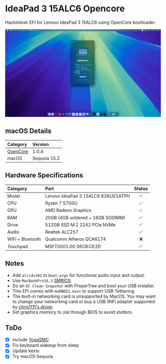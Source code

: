 # IdeaPad 3 15ALC6 Opencore

Hackintosh EFI for Lenovo IdeaPad 3 15ALC6 using OpenCore bootloader.

![Hackintosh Screenshot](images/screenshot.png)

## macOS Details

| Category                                               | Version      |
| :----------------------------------------------------- | :----------- |
| [OpenCore](https://github.com/acidanthera/OpenCorePkg) | 1.0.4        |
| macOS                                                  | Sequoia 15.2 |

## Hardware Specifications

| Category         | Part                               | Status |
| :--------------- | :--------------------------------- | :----: |
| Model            | Lenovo IdeaPad 3 15ALC6 82KU01ATPH |   ✅   |
| CPU              | Ryzen 7 5700U                      |   ✅   |
| GPU              | AMD Radeon Graphics                |   ✅   |
| RAM              | 20GB (4GB soldered + 16GB SODIMM)  |   ✅   |
| Drive            | 512GB SSD M.2 2242 PCIe NVMe       |   ✅   |
| Audio            | Realtek ALC257                     |   ✅   |
| WiFi + Bluetooth | Qualcomm Atheros QCA6174           |   ❌   |
| Touchpad         | MSFT0001:00 06CB:CE2D              |   ✅   |

## Notes

- Add `alcid=101` to `boot-args` for functional audio input and output.
- Use `MacBookPro16,3` [SMBIOS](https://github.com/corpnewt/GenSMBIOS).
- Do an `OC Clean Snapshot` with ProperTree and boot your USB installer.
- This EFI comes with `HoRNDIS.kext` to support USB Tethering.
- The built-in networking card is unsupported by MacOS. You may want to change your networking card or buy a USB WiFi adapter supported by [chris1111's driver](https://github.com/chris1111/Wireless-USB-OC-Big-Sur-Adapter).
- Set graphics memory to `2GB` through BIOS to avoid stutters.

## ToDo

- [x] Include [YogaSMC](https://github.com/zhen-zen/YogaSMC)
- [x] Fix keyboard wakeup from sleep
- [x] Update kexts
- [x] Try macOS Sequoia
